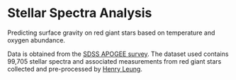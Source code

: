 # Stellar Spectra Analysis
Predicting surface gravity on red giant stars based on temperature and oxygen abundance.

Data is obtained from the [SDSS APOGEE survey](https://www.sdss4.org/dr17/irspec/). The dataset used contains 99,705 stellar spectra and associated measurements from red giant stars collected and pre-processed by [Henry Leung](https://henrysky.github.io/).
